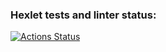 ### Hexlet tests and linter status:
[![Actions Status](https://github.com/belov1van/frontend-project-46/actions/workflows/hexlet-check.yml/badge.svg)](https://github.com/belov1van/frontend-project-46/actions)